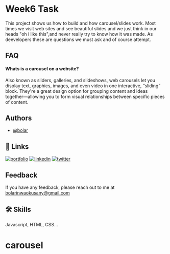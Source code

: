 
# Week6 Task

This project shows us how to build and how carousel/slides work.
Most times we visit web sites and see beautiful slides and we just think in our heads "oh i like this",and never really try to know how it was made. As deevelopers these are questions we must ask and of course attempt.
## FAQ

#### Whats is a carousel on a website?
Also known as sliders, galleries, and slideshows, web carousels let you display text, graphics, images, and even video in one interactive, “sliding” block. They're a great design option for grouping content and ideas together—allowing you to form visual relationships between specific pieces of content.






## Authors

- [@bolar](https://www.github.com/bholar)


## 🔗 Links
[![portfolio](https://img.shields.io/badge/my_portfolio-000?style=for-the-badge&logo=ko-fi&logoColor=white)](https://katherineoelsner.com/)
[![linkedin](https://img.shields.io/badge/linkedin-0A66C2?style=for-the-badge&logo=linkedin&logoColor=white)](https://www.linkedin.com/)
[![twitter](https://img.shields.io/badge/twitter-1DA1F2?style=for-the-badge&logo=twitter&logoColor=white)](https://twitter.com/bhollar_dnm)


## Feedback

If you have any feedback, please reach out to me at bolarinwaokusany@gmail.com


## 🛠 Skills
Javascript, HTML, CSS...

# carousel
